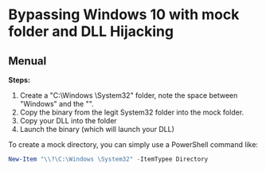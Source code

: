 # Bypassing Windows 10 with mock folder and DLL Hijacking  
## Menual

**Steps:**
1. Create a "C:\Windows \System32" folder, note the space between "Windows" and the "\".
2. Copy the binary from the legit System32 folder into the mock folder.
3. Copy your DLL into the folder
4. Launch the binary (which will launch your DLL)

To create a mock directory, you can simply use a PowerShell command like:

```powershell
New-Item "\\?\C:\Windows \System32" -ItemTypee Directory
```

